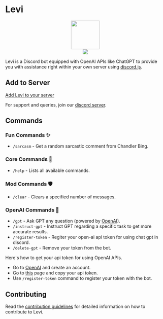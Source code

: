 # Levi

<div style="display:flex; align-items: center; justify-content: center; flex-direction:column;">
    <img src="https://i.imgur.com/BJZKLDR.jpg" width="90px" style="text-align: center;">
    <div>
        <img src="https://img.shields.io/discord/808991875934847026">
    </div>
</div>

Levi is a Discord bot equipped with OpenAI APIs like ChatGPT to provide you with assistance right within your own server using [discord.js](https://discord.js.org/#/).

## Add to Server

[Add Levi to your server](https://discord.com/api/oauth2/authorize?client_id=1123810664100671578&permissions=2048&scope=applications.commands%20bot)

For support and queries, join our [discord server](https://discord.com/invite/9qtAg79ahW).

## Commands

### Fun Commands ✨

- `/sarcasm` - Get a random sarcastic comment from Chandler Bing.

### Core Commands 📜

- `/help` - Lists all available commands.

### Mod Commands 🛡️

- `/clear` - Clears a specified number of messages.

### OpenAI Commands 🤖

- `/gpt` - Ask GPT any question (powered by [OpenAI](https://beta.openai.com/overview)).
- `/instruct-gpt` - Instruct GPT regarding a specific task to get more accurate results.
- `/register-token` - Regiter your open-ai api token for using chat gpt in discord.
- `/delete-gpt` - Remove your token from the bot.

Here's how to get your api token for using OpenAI APIs.

- Go to [OpenAI](https://beta.openai.com/overview) and create an account.
- Go to [this](https://beta.openai.com/account/api-keys) page and copy your api token.
- Use `/register-token` command to register your token with the bot.

## Contributing

Read the [contribution guidelines](docs/contributing/contributing.md) for detailed information on how to contribute to Levi.
